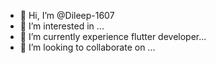 - 👋 Hi, I’m @Dileep-1607
- 👀 I’m interested in ... 
- 🌱 I’m currently experience flutter developer...
- 💞️ I’m looking to collaborate on ...

<!---
Dileep-1607/Dileep-1607 is a ✨ special ✨ repository because its `README.md` (this file) appears on your GitHub profile.
You can click the Preview link to take a look at your changes.
--->
